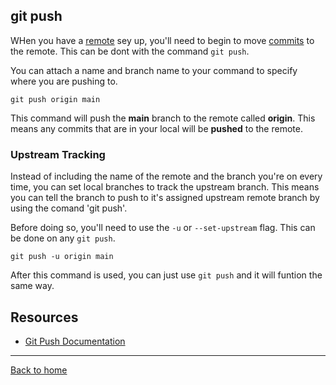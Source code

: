 ## git push

WHen you have a [remote](./Remote.md) sey up, you'll need to begin to move [commits](./Commit.md) to the remote. This can be dont with the command `git push`.

You can attach a name and branch name to your command to specify where you are pushing to.

```
git push origin main
```

This command will push the **main** branch to the remote called **origin**. This means any commits that are in your local will be **pushed** to the remote. 

### Upstream Tracking

Instead of including the name of the remote and the branch you're on every time, you can set local branches to track the upstream branch. This means you can tell the branch to push to it's assigned upstream remote branch by using the comand 'git push'.

Before doing so, you'll need to use the `-u` or `--set-upstream` flag. This can be done on any `git push`.

```
git push -u origin main
```

After this command is used, you can just use `git push` and it will funtion the same way. 

## Resources

- [Git Push Documentation](https://git-scm.com/docs/git-push)

---

[Back to home](../README.md)